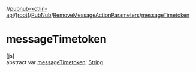 //[pubnub-kotlin-api](../../../../index.md)/[[root]](../../index.md)/[PubNub](../index.md)/[RemoveMessageActionParameters](index.md)/[messageTimetoken](message-timetoken.md)

# messageTimetoken

[js]\
abstract var [messageTimetoken](message-timetoken.md): [String](https://kotlinlang.org/api/latest/jvm/stdlib/kotlin/-string/index.html)
